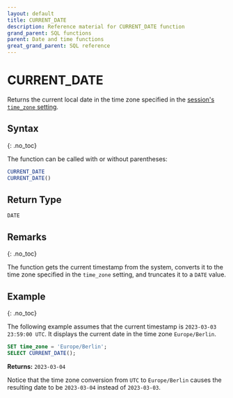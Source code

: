 ```yaml
---
layout: default
title: CURRENT_DATE
description: Reference material for CURRENT_DATE function
grand_parent: SQL functions
parent: Date and time functions
great_grand_parent: SQL reference
---
```


# CURRENT_DATE

Returns the current local date in the time zone specified in the [session's `time_zone` setting](../../../Reference/system-settings.md#set-time-zone).

## Syntax
{: .no_toc}

The function can be called with or without parentheses:

```sql
CURRENT_DATE
CURRENT_DATE()
```

## Return Type

`DATE`

## Remarks
{: .no_toc}

The function gets the current timestamp from the system, converts it to the time zone specified in the `time_zone` setting, and truncates it to a `DATE` value.

## Example
{: .no_toc}

The following example assumes that the current timestamp is `2023-03-03 23:59:00 UTC`.
It displays the current date in the time zone `Europe/Berlin`.

```sql
SET time_zone = 'Europe/Berlin';
SELECT CURRENT_DATE();
```

**Returns:**
`2023-03-04`

Notice that the time zone conversion from `UTC` to `Europe/Berlin` causes the resulting date to be `2023-03-04` instead of `2023-03-03`.

